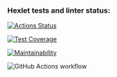 ### Hexlet tests and linter status:
[![Actions Status](https://github.com/Pendalf2004/java-project-72/actions/workflows/hexlet-check.yml/badge.svg)](https://github.com/Pendalf2004/java-project-72/actions)

[![Test Coverage](https://api.codeclimate.com/v1/badges/d58d170573a01ed8a373/test_coverage)](https://codeclimate.com/github/Pendalf2004/java-project-72/test_coverage)

[![Maintainability](https://api.codeclimate.com/v1/badges/d58d170573a01ed8a373/maintainability)](https://codeclimate.com/github/Pendalf2004/java-project-72/maintainability)

![GitHub Actions workflow](https://github.com/Pendalf2004/java-project-72/actions/workflows/wf.yml/badge.svg)
